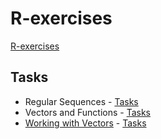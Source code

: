 # R-exercises
[R-exercises](https://www.r-exercises.com/)  

## Tasks
* Regular Sequences - [Tasks](https://www.r-exercises.com/2019/08/19/regular-sequences-3/)
* Vectors and Functions - [Tasks](https://www.r-exercises.com/2019/08/12/vectors-and-functions/)
* [Working with Vectors](./working-with-vectors) - [Tasks](https://www.r-exercises.com/2019/08/05/working-with-vectors/)